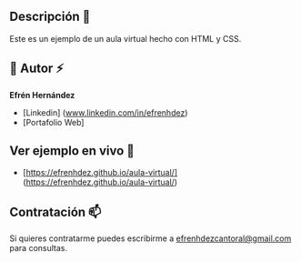 ## Descripción 💬
Este es un ejemplo de un aula virtual hecho con HTML y CSS.

## 🤝 Autor ⚡
**Efrén Hernández**

* [Linkedin] (www.linkedin.com/in/efrenhdez)
* [Portafolio Web]

## Ver ejemplo en vivo 🔭
- [https://efrenhdez.github.io/aula-virtual/] (https://efrenhdez.github.io/aula-virtual/)

## Contratación 📫
Si quieres contratarme puedes escribirme a efrenhdezcantoral@gmail.com para consultas.

